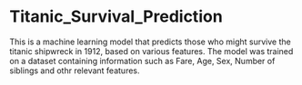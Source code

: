 # Titanic_Survival_Prediction
This is a machine learning model that predicts those who might survive the titanic shipwreck in 1912, based on various features. The model was trained on a dataset containing information such as Fare, Age, Sex, Number of siblings and othr relevant features.

# 
